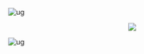 ![ug](https://files.catbox.moe/6ralv9.png)

<p align="center">
  <img src="https://i.pinimg.com/474x/3a/bd/3b/3abd3b0aab746152e9eea91a31d291a9.jpg" />
</p>



![ug](https://files.catbox.moe/w9qkji.png)







